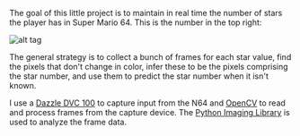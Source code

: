 The goal of this little project is to maintain in real time the number of stars the player has in Super Mario 64. This is the number in the top right:

![alt tag](https://googledrive.com/host/0B_WJBlETj-zLSDE2cjFqUHk3QlU/mario.png)

The general strategy is to collect a bunch of frames for each star value, find the pixels that don't change in color, infer these to be the pixels comprising the star number, and use them to predict the star number when it isn't known.

I use a [Dazzle DVC 100](http://www.amazon.com/Pinnacle-Dazzle-DVC-100-Recorder/dp/B004GHHVWI) to capture input from the N64 and [OpenCV](http://opencv.org) to read and process frames from the capture device. The [Python Imaging Library](http://www.pythonware.com/products/pil/) is used to analyze the frame data.
